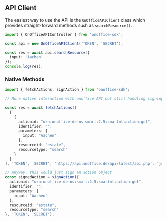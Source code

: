 ## API Client


The easiest way to use the API is the `OnOfficeAPIClient` class which provides straight-forward methods such as `searchResource()`.

```typescript
import { OnOfficeAPIController } from 'onoffice-sdk';

const api = new OnOfficeAPIClient('TOKEN', 'SECRET');

const res = await api.searchResource({
  input: 'Aachen'
});
console.log(res);
```


### Native Methods 

```typescript
import { fetchActions, signAction } from 'onoffice-sdk';

// More native interaction with onoffice API but still handling signing the request

const res = await fetchActions([
  {
    {
      actionid: "urn:onoffice-de-ns:smart:2.5:smartml:action:get",
      identifier: "",
      parameters: {
        input: "Aachen"
      },
      resourceid: "estate",
      resourcetype: "search"
    }
  }
], 'TOKEN', 'SECRET', 'https://api.onoffice.de/api/latest/api.php', 'json');

// Anyway, this would just sign an action object 
const signedAction = signAction({
  actionid: "urn:onoffice-de-ns:smart:2.5:smartml:action:get",
  identifier: "",
  parameters: {
    input: "Aachen"
  },
  resourceid: "estate",
  resourcetype: "search"
}, 'TOKEN', 'SECRET');

```